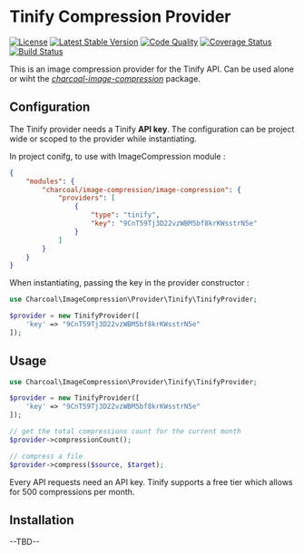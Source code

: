 Tinify Compression Provider 
===============

[![License][badge-license]][charcoal-image-compression]
[![Latest Stable Version][badge-version]][charcoal-image-compression]
[![Code Quality][badge-scrutinizer]][dev-scrutinizer]
[![Coverage Status][badge-coveralls]][dev-coveralls]
[![Build Status][badge-travis]][dev-travis]

This is an image compression provider for the Tinify API. Can be used alone or wiht the [_charcoal-image-compression_](https://github.com/locomotivemtl/charcoal-image-compression) package.

## Configuration

The Tinify provider needs a Tinify **API key**. The configuration can be project wide or scoped to the provider while instantiating.

In project conifg, to use with ImageCompression module :
```json
{
    "modules": {
        "charcoal/image-compression/image-compression": {
            "providers": [
                {
                    "type": "tinify",
                    "key": "9CnT59Tj3D22vzWBM5bf8krKWsstrN5e"
                }
            ]
        }
    }
}
```

When instantiating, passing the key in the provider constructor :
```php
use Charcoal\ImageCompression\Provider\Tinify\TinifyProvider;

$provider = new TinifyProvider([
    'key' => "9CnT59Tj3D22vzWBM5bf8krKWsstrN5e"
]);
```


## Usage

```php
use Charcoal\ImageCompression\Provider\Tinify\TinifyProvider;

$provider = new TinifyProvider([
    'key' => "9CnT59Tj3D22vzWBM5bf8krKWsstrN5e"
]);

// get the total compressions count for the current month
$provider->compressionCount();

// compress a file
$provider->compress($source, $target);
```
Every API requests need an API key. Tinify supports a free tier which allows for 500 compressions per month.

## Installation

--TBD--


[charcoal-image-compression]:  https://packagist.org/packages/locomotivemtl/charcoal-image-compression

[dev-scrutinizer]:    https://scrutinizer-ci.com/g/locomotivemtl/charcoal-image-compression/
[dev-coveralls]:      https://coveralls.io/r/locomotivemtl/charcoal-image-compression
[dev-travis]:         https://travis-ci.org/locomotivemtl/charcoal-image-compression

[badge-license]:      https://img.shields.io/packagist/l/locomotivemtl/charcoal-image-compression.svg?style=flat-square
[badge-version]:      https://img.shields.io/packagist/v/locomotivemtl/charcoal-image-compression.svg?style=flat-square
[badge-scrutinizer]:  https://img.shields.io/scrutinizer/g/locomotivemtl/charcoal-image-compression.svg?style=flat-square
[badge-coveralls]:    https://img.shields.io/coveralls/locomotivemtl/charcoal-image-compression.svg?style=flat-square
[badge-travis]:       https://img.shields.io/travis/locomotivemtl/charcoal-image-compression.svg?style=flat-square
